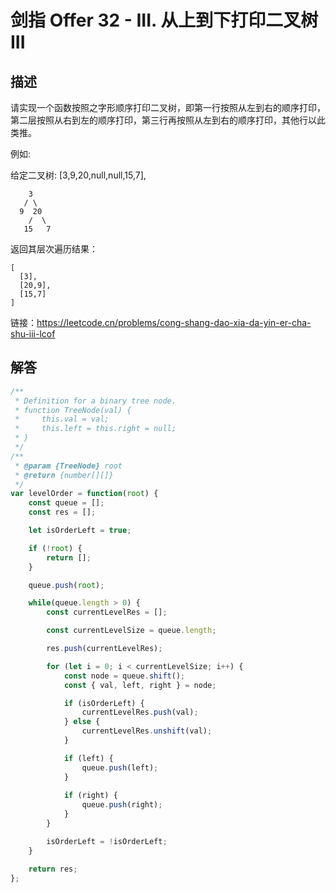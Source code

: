 # 剑指 Offer 32 - III. 从上到下打印二叉树 III

## 描述

请实现一个函数按照之字形顺序打印二叉树，即第一行按照从左到右的顺序打印，第二层按照从右到左的顺序打印，第三行再按照从左到右的顺序打印，其他行以此类推。

例如:

给定二叉树: [3,9,20,null,null,15,7],

```text
    3
   / \
  9  20
    /  \
   15   7
``` 

返回其层次遍历结果：

```text
[
  [3],
  [20,9],
  [15,7]
]
```

链接：https://leetcode.cn/problems/cong-shang-dao-xia-da-yin-er-cha-shu-iii-lcof

## 解答

```javascript
/**
 * Definition for a binary tree node.
 * function TreeNode(val) {
 *     this.val = val;
 *     this.left = this.right = null;
 * }
 */
/**
 * @param {TreeNode} root
 * @return {number[][]}
 */
var levelOrder = function(root) {
    const queue = [];
    const res = [];

    let isOrderLeft = true;

    if (!root) {
        return [];
    }

    queue.push(root);

    while(queue.length > 0) {
        const currentLevelRes = [];

        const currentLevelSize = queue.length;

        res.push(currentLevelRes);

        for (let i = 0; i < currentLevelSize; i++) {
            const node = queue.shift();
            const { val, left, right } = node;

            if (isOrderLeft) {
                currentLevelRes.push(val);
            } else {
                currentLevelRes.unshift(val);
            }

            if (left) {
                queue.push(left);
            }
            
            if (right) {
                queue.push(right);
            }
        }

        isOrderLeft = !isOrderLeft;
    }

    return res;
};
```